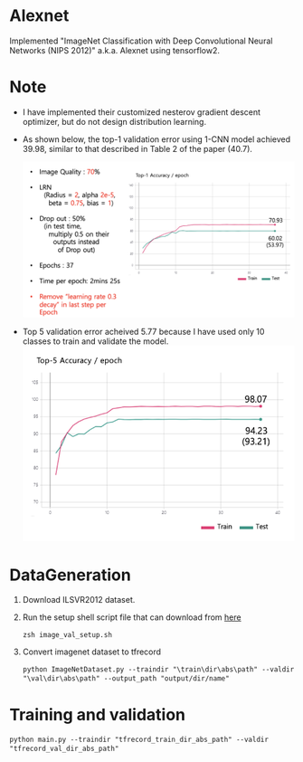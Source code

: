 # Alexnet

Implemented "ImageNet Classification with Deep Convolutional Neural Networks (NIPS 2012)" a.k.a. Alexnet using tensorflow2.

# Note

- I have implemented their customized nesterov gradient descent optimizer, but do not design distribution learning.

- As shown below, the top-1 validation error using 1-CNN model achieved 39.98, similar to that described in Table 2 of the paper (40.7).

    ![top1](figure/top1.png)

- Top 5 validation error acheived 5.77 because I have used only 10 classes to train and validate the model.
    ![top5](figure/top5.png)

# DataGeneration

1. Download ILSVR2012 dataset.
2. Run the setup shell script file that can download from [here](https://github.com/ShinYwings/setup-imgnet-dataset)

    ```
    zsh image_val_setup.sh
    ```

3. Convert imagenet dataset to tfrecord

    ```
    python ImageNetDataset.py --traindir "\train\dir\abs\path" --valdir "\val\dir\abs\path" --output_path "output/dir/name"
    ```

# Training and validation

```
python main.py --traindir "tfrecord_train_dir_abs_path" --valdir "tfrecord_val_dir_abs_path"
```
